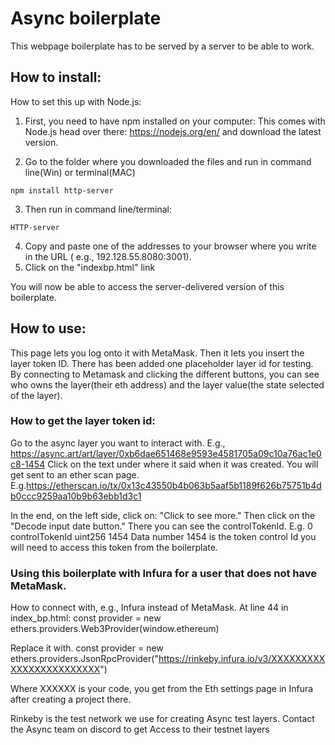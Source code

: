 # Async boilerplate

This webpage boilerplate has to be served by a server to be able to work.


## How to install:

How to set this up with Node.js:

1) First, you need to have npm installed on your computer:
This comes with Node.js head over there:
https://nodejs.org/en/ and download the latest version. 

2) Go to the folder where you downloaded the files and run in  command line(Win) or terminal(MAC)

`npm install http-server`

3) Then run in command line/terminal:

`HTTP-server`

4) Copy and paste one of the addresses to your browser where you write in the URL ( e.g., 192.128.55.8080:3001).
5) Click on the "indexbp.html" link

You will now be able to access the server-delivered version of this boilerplate. 




## How to use:


This page lets you log onto it with MetaMask.
Then it lets you insert the layer token ID. There has been added one placeholder layer id for testing.
By connecting to Metamask and clicking the different buttons,  you can see who owns the layer(their eth address) and the layer value(the state selected of the layer).


### How to get the layer token id:
Go to the async layer you want to interact with. 
E.g., https://async.art/art/layer/0xb6dae651468e9593e4581705a09c10a76ac1e0c8-1454
Click on the text under where it said when it was created. You will get sent to an ether scan page. 
E.g.https://etherscan.io/tx/0x13c43550b4b063b5aaf5b1189f626b75751b4db0ccc9259aa10b9b63ebb1d3c1

In the end, on the left side, click on: "Click to see more."
Then click on the "Decode input date button."
There you can see the controlTokenId.
E.g. 0	controlTokenId	uint256	1454
Data number  1454 is the token control Id you will need to access this token from the boilerplate. 


### Using this boilerplate with Infura for a user that does not have MetaMask.

How to connect with, e.g., Infura instead of MetaMask.
At line 44 in index_bp.html:   const provider = new ethers.providers.Web3Provider(window.ethereum)

Replace it with. 
  const provider = new ethers.providers.JsonRpcProvider("https://rinkeby.infura.io/v3/XXXXXXXXXXXXXXXXXXXXXXXX")

Where XXXXXX is your code, you get from the Eth settings page in Infura after creating a project there.

Rinkeby is the test network we use for creating Async test layers.
Contact the Async team on discord to get Access to their testnet layers
